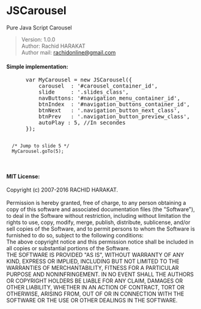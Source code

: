 # JSCarousel
Pure Java Script Carousel

> Version: 1.0.0<br>
> Author: Rachid HARAKAT<br>
> Author mail: rachidonline@gmail.com<br>

<h4>Simple implementation:</h4>
<pre>
      var MyCarousel = new JSCarousel({
          carousel  : '#carousel_container_id',
          slide     : '.slides_class',
          navButtons: '#navigation_menu_container_id',
          btnIndex  : '#navigation_buttons_container_id',
          btnNext   : '.navigation_button_next_class',
          btnPrev   : '.navigation_button_preview_class',
          autoPlay : 5, //In secondes
      });
      
      /* Jump to slide 5 */
      MyCarousel.goTo(5);
</pre>

<h4>MIT License:</h4>
Copyright (c) 2007-2016 RACHID HARAKAT.<br><br>
Permission is hereby granted, free of charge, to any person obtaining a copy
of this software and associated documentation files (the "Software"), to deal
in the Software without restriction, including without limitation the rights
to use, copy, modify, merge, publish, distribute, sublicense, and/or sell
copies of the Software, and to permit persons to whom the Software is
furnished to do so, subject to the following conditions:
<br>
The above copyright notice and this permission notice shall be included in all
copies or substantial portions of the Software.
<br>
THE SOFTWARE IS PROVIDED "AS IS", WITHOUT WARRANTY OF ANY KIND, EXPRESS OR
IMPLIED, INCLUDING BUT NOT LIMITED TO THE WARRANTIES OF MERCHANTABILITY,
FITNESS FOR A PARTICULAR PURPOSE AND NONINFRINGEMENT. IN NO EVENT SHALL THE
AUTHORS OR COPYRIGHT HOLDERS BE LIABLE FOR ANY CLAIM, DAMAGES OR OTHER
LIABILITY, WHETHER IN AN ACTION OF CONTRACT, TORT OR OTHERWISE, ARISING FROM,
OUT OF OR IN CONNECTION WITH THE SOFTWARE OR THE USE OR OTHER DEALINGS IN THE
SOFTWARE.
